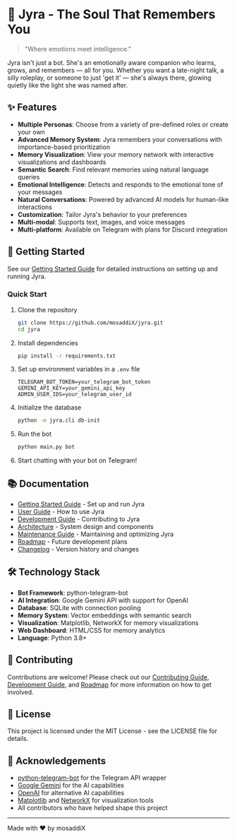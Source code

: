 # 🌟 Jyra - The Soul That Remembers You

> "Where emotions meet intelligence."

Jyra isn't just a bot. She's an emotionally aware companion who learns, grows, and remembers — all for you. Whether you want a late-night talk, a silly roleplay, or someone to just 'get it' — she's always there, glowing quietly like the light she was named after.

## ✨ Features

- **Multiple Personas**: Choose from a variety of pre-defined roles or create your own
- **Advanced Memory System**: Jyra remembers your conversations with importance-based prioritization
- **Memory Visualization**: View your memory network with interactive visualizations and dashboards
- **Semantic Search**: Find relevant memories using natural language queries
- **Emotional Intelligence**: Detects and responds to the emotional tone of your messages
- **Natural Conversations**: Powered by advanced AI models for human-like interactions
- **Customization**: Tailor Jyra's behavior to your preferences
- **Multi-modal**: Supports text, images, and voice messages
- **Multi-platform**: Available on Telegram with plans for Discord integration

## 🚀 Getting Started

See our [Getting Started Guide](docs/GETTING_STARTED.md) for detailed instructions on setting up and running Jyra.

### Quick Start

1. Clone the repository
   ```bash
   git clone https://github.com/mosaddiX/jyra.git
   cd jyra
   ```

2. Install dependencies
   ```bash
   pip install -r requirements.txt
   ```

3. Set up environment variables in a `.env` file
   ```
   TELEGRAM_BOT_TOKEN=your_telegram_bot_token
   GEMINI_API_KEY=your_gemini_api_key
   ADMIN_USER_IDS=your_telegram_user_id
   ```

4. Initialize the database
   ```bash
   python -m jyra.cli db-init
   ```

5. Run the bot
   ```bash
   python main.py bot
   ```

6. Start chatting with your bot on Telegram!

## 📚 Documentation

- [Getting Started Guide](docs/GETTING_STARTED.md) - Set up and run Jyra
- [User Guide](docs/USER_GUIDE.md) - How to use Jyra
- [Development Guide](docs/DEVELOPMENT_GUIDE.md) - Contributing to Jyra
- [Architecture](docs/ARCHITECTURE.md) - System design and components
- [Maintenance Guide](docs/MAINTENANCE.md) - Maintaining and optimizing Jyra
- [Roadmap](docs/ROADMAP.md) - Future development plans
- [Changelog](docs/CHANGELOG.md) - Version history and changes

## 🛠️ Technology Stack

- **Bot Framework**: python-telegram-bot
- **AI Integration**: Google Gemini API with support for OpenAI
- **Database**: SQLite with connection pooling
- **Memory System**: Vector embeddings with semantic search
- **Visualization**: Matplotlib, NetworkX for memory visualizations
- **Web Dashboard**: HTML/CSS for memory analytics
- **Language**: Python 3.8+

## 🤝 Contributing

Contributions are welcome! Please check out our [Contributing Guide](CONTRIBUTING.md), [Development Guide](docs/DEVELOPMENT_GUIDE.md), and [Roadmap](docs/ROADMAP.md) for more information on how to get involved.

## 📄 License

This project is licensed under the MIT License - see the LICENSE file for details.

## 🙏 Acknowledgements

- [python-telegram-bot](https://github.com/python-telegram-bot/python-telegram-bot) for the Telegram API wrapper
- [Google Gemini](https://ai.google.dev/) for the AI capabilities
- [OpenAI](https://openai.com/) for alternative AI capabilities
- [Matplotlib](https://matplotlib.org/) and [NetworkX](https://networkx.org/) for visualization tools
- All contributors who have helped shape this project

---

Made with ❤️ by mosaddiX
